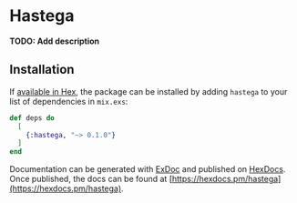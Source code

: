 # Hastega

**TODO: Add description**

## Installation

If [available in Hex](https://hex.pm/docs/publish), the package can be installed
by adding `hastega` to your list of dependencies in `mix.exs`:

```elixir
def deps do
  [
    {:hastega, "~> 0.1.0"}
  ]
end
```

Documentation can be generated with [ExDoc](https://github.com/elixir-lang/ex_doc)
and published on [HexDocs](https://hexdocs.pm). Once published, the docs can
be found at [https://hexdocs.pm/hastega](https://hexdocs.pm/hastega).


